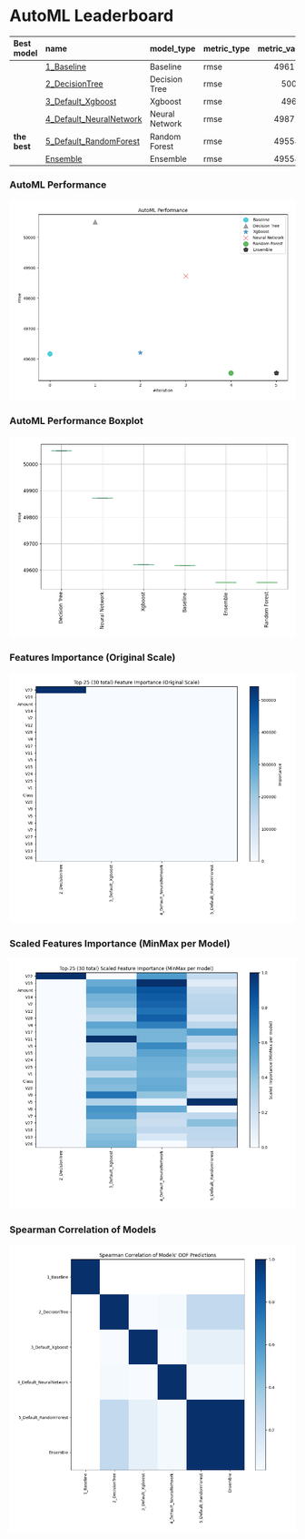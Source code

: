 # AutoML Leaderboard

| Best model   | name                                                         | model_type     | metric_type   |   metric_value |   train_time |
|:-------------|:-------------------------------------------------------------|:---------------|:--------------|---------------:|-------------:|
|              | [1_Baseline](1_Baseline/README.md)                           | Baseline       | rmse          |        49617.2 |         5.4  |
|              | [2_DecisionTree](2_DecisionTree/README.md)                   | Decision Tree  | rmse          |        50051   |        37    |
|              | [3_Default_Xgboost](3_Default_Xgboost/README.md)             | Xgboost        | rmse          |        49621   |         8.38 |
|              | [4_Default_NeuralNetwork](4_Default_NeuralNetwork/README.md) | Neural Network | rmse          |        49872.5 |         2.74 |
| **the best** | [5_Default_RandomForest](5_Default_RandomForest/README.md)   | Random Forest  | rmse          |        49554.1 |        13.19 |
|              | [Ensemble](Ensemble/README.md)                               | Ensemble       | rmse          |        49554.1 |         0.5  |

### AutoML Performance
![AutoML Performance](ldb_performance.png)

### AutoML Performance Boxplot
![AutoML Performance Boxplot](ldb_performance_boxplot.png)

### Features Importance (Original Scale)
![features importance across models](features_heatmap.png)



### Scaled Features Importance (MinMax per Model)
![scaled features importance across models](features_heatmap_scaled.png)



### Spearman Correlation of Models
![models spearman correlation](correlation_heatmap.png)

